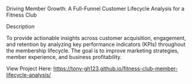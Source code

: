 Driving Member Growth: A Full-Funnel Customer Lifecycle Analysis for a Fitness Club

Description

To provide actionable insights across customer acquisition, engagement, and retention by analyzing key performance indicators (KPIs) throughout the membership lifecycle. The goal is to improve marketing strategies, member experience, and business profitability.

View Project Here: https://tony-gh123.github.io/fitness-club-member-lifecycle-analysis/ 